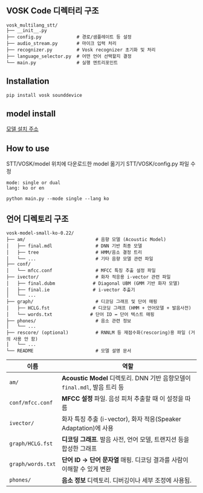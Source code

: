 ## VOSK Code 디렉터리 구조

```
vosk_multilang_stt/
├── __init__.py
├── config.py             # 경로/샘플레이트 등 설정
├── audio_stream.py       # 마이크 입력 처리
├── recognizer.py         # Vosk recognizer 초기화 및 처리
├── language_selector.py  # 어떤 언어 선택할지 결정
└── main.py               # 실행 엔트리포인트
```

## Installation

``` pip install vosk sounddevice ```

## model install

[모델 설치 주소](https://alphacephei.com/vosk/models)

## How to use

STT/VOSK/model 위치에 다운로드한 model 옮기기
STT/VOSK/config.py 파일 수정

``` 
mode: single or dual
lang: ko or en

python main.py --mode single --lang ko
```

## 언어 디렉토리 구조

```
vosk-model-small-ko-0.22/
├── am/                          # 음향 모델 (Acoustic Model)
│   ├── final.mdl                # DNN 기반 최종 모델
│   ├── tree                     # HMM/음소 결정 트리
│   └── ...                      # 기타 음향 모델 관련 파일
├── conf/
│   └── mfcc.conf                # MFCC 특징 추출 설정 파일
├── ivector/                     # 화자 적응용 i-vector 관련 파일
│   ├── final.dubm              # Diagonal UBM (GMM 기반 화자 모델)
│   ├── final.ie                # i-vector 추출기
│   └── ...
├── graph/                       # 디코딩 그래프 및 단어 매핑
│   ├── HCLG.fst                # 디코딩 그래프 (HMM + 언어모델 + 발음사전)
│   └── words.txt              # 단어 ID ↔ 단어 텍스트 매핑
├── phones/                      # 음소 관련 정보
│   └── ...
├── rescore/ (optional)          # RNNLM 등 재점수화(rescoring)용 파일 (거의 사용 안 함)
│   └── ...
└── README                       # 모델 설명 문서
```

| 이름                | 역할                                                                |
| ----------------- | ----------------------------------------------------------------- |
| `am/`             | **Acoustic Model** 디렉토리. DNN 기반 음향모델이 `final.mdl`, 발음 트리 등 |
| `conf/mfcc.conf`  | **MFCC 설정** 파일. 음성 피처 추출할 때 이 설정을 따름                            |
| `ivector/`        | 화자 특징 추출 (i-vector), 화자 적응(Speaker Adaptation)에 사용              |
| `graph/HCLG.fst`  | **디코딩 그래프**. 발음 사전, 언어 모델, 트랜지션 등을 합성한 그래프                       |
| `graph/words.txt` | **단어 ID → 단어 문자열** 매핑. 디코딩 결과를 사람이 이해할 수 있게 변환                   |
| `phones/`         | **음소 정보** 디렉토리. 디버깅이나 세부 조정에 사용됨.                                 |